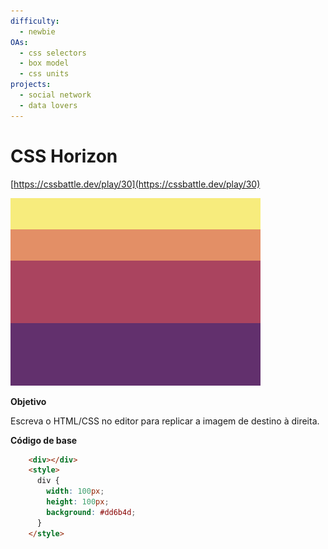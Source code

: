 ```yaml
---
difficulty:
  - newbie
OAs:
  - css selectors
  - box model
  - css units
projects:
  - social network
  - data lovers
---
```


# CSS Horizon

[https://cssbattle.dev/play/30](https://cssbattle.dev/play/30)

![CSS Horizon](css_horizon.png)

__Objetivo__

Escreva o HTML/CSS no editor para replicar a imagem de destino à direita.

__Código de base__

```html
    <div></div>
    <style>
      div {
        width: 100px;
        height: 100px;
        background: #dd6b4d;
      }
    </style>
```
